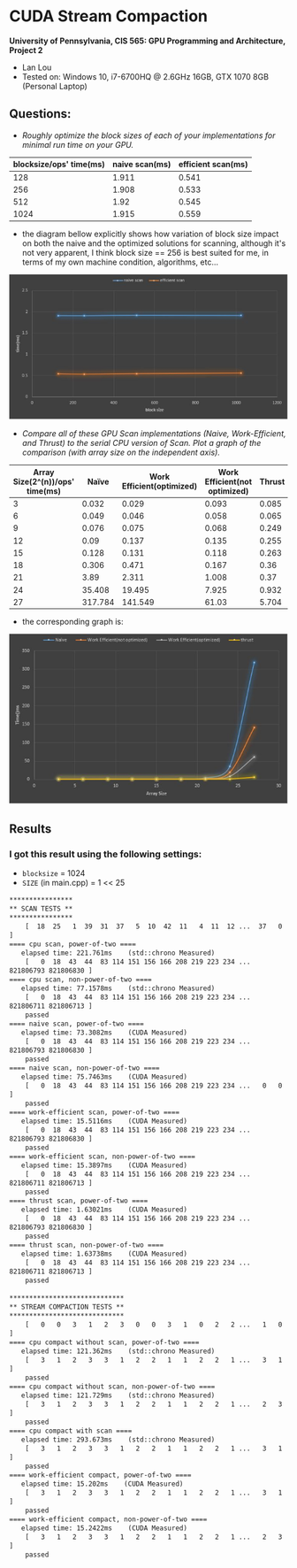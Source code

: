CUDA Stream Compaction
======================

**University of Pennsylvania, CIS 565: GPU Programming and Architecture, Project 2**

* Lan Lou
* Tested on:  Windows 10, i7-6700HQ @ 2.6GHz 16GB, GTX 1070 8GB (Personal Laptop)


## Questions:
- *Roughly optimize the block sizes of each of your implementations for minimal run time on your GPU.*

blocksize/ops' time(ms)|	naive scan(ms)|	efficient scan(ms)
-----|-----|----
128 |	1.911 |	0.541
256 |	1.908 |	0.533
512 |	1.92 |	0.545
1024 |	1.915 |	0.559

- the diagram bellow explicitly shows how variation of block size impact on both the naive and the optimized solutions for scanning, although it's not very apparent, I think block size == 256 is best suited for me, in terms of my own machine condition, algorithms, etc...

![](https://github.com/LanLou123/Project2-Stream-Compaction/raw/master/blocksizechart.JPG)

- *Compare all of these GPU Scan implementations (Naive, Work-Efficient, and Thrust) to the serial CPU version of Scan. Plot a graph of the comparison (with array size on the independent axis).*

Array Size(2^(n))/ops' time(ms)|	Naïve |	Work Efficient(optimized)|	Work Efficient(not optimized) |	Thrust
----|----|----|----|----
3	| 0.032 |	0.029 |	0.093 |	0.085
6	| 0.049	| 0.046	|0.058|	0.065
9	| 0.076	| 0.075	| 0.068	|0.249
12	| 0.09	| 0.137	| 0.135|	0.255
15	| 0.128	| 0.131 |	0.118|	0.263
18	| 0.306	| 0.471 |	0.167	|0.36
21	| 3.89	| 2.311	| 1.008	|0.37
24	| 35.408	| 19.495	|7.925|	0.932
27	| 317.784	| 141.549	|61.03|	5.704

- the corresponding graph is:

![](https://github.com/LanLou123/Project2-Stream-Compaction/raw/master/arraysize.JPG)


## Results

### I got this result using the following settings:

- ```blocksize``` = 1024
- ```SIZE``` (in main.cpp) =  1 << 25

```
****************
** SCAN TESTS **
****************
    [  18  25   1  39  31  37   5  10  42  11   4  11  12 ...  37   0 ]
==== cpu scan, power-of-two ====
   elapsed time: 221.761ms    (std::chrono Measured)
    [   0  18  43  44  83 114 151 156 166 208 219 223 234 ... 821806793 821806830 ]
==== cpu scan, non-power-of-two ====
   elapsed time: 77.1578ms    (std::chrono Measured)
    [   0  18  43  44  83 114 151 156 166 208 219 223 234 ... 821806711 821806713 ]
    passed
==== naive scan, power-of-two ====
   elapsed time: 73.3082ms    (CUDA Measured)
    [   0  18  43  44  83 114 151 156 166 208 219 223 234 ... 821806793 821806830 ]
    passed
==== naive scan, non-power-of-two ====
   elapsed time: 75.7463ms    (CUDA Measured)
    [   0  18  43  44  83 114 151 156 166 208 219 223 234 ...   0   0 ]
    passed
==== work-efficient scan, power-of-two ====
   elapsed time: 15.5116ms    (CUDA Measured)
    [   0  18  43  44  83 114 151 156 166 208 219 223 234 ... 821806793 821806830 ]
    passed
==== work-efficient scan, non-power-of-two ====
   elapsed time: 15.3897ms    (CUDA Measured)
    [   0  18  43  44  83 114 151 156 166 208 219 223 234 ... 821806711 821806713 ]
    passed
==== thrust scan, power-of-two ====
   elapsed time: 1.63021ms    (CUDA Measured)
    [   0  18  43  44  83 114 151 156 166 208 219 223 234 ... 821806793 821806830 ]
    passed
==== thrust scan, non-power-of-two ====
   elapsed time: 1.63738ms    (CUDA Measured)
    [   0  18  43  44  83 114 151 156 166 208 219 223 234 ... 821806711 821806713 ]
    passed

*****************************
** STREAM COMPACTION TESTS **
*****************************
    [   0   0   3   1   2   3   0   0   3   1   0   2   2 ...   1   0 ]
==== cpu compact without scan, power-of-two ====
   elapsed time: 121.362ms    (std::chrono Measured)
    [   3   1   2   3   3   1   2   2   1   1   2   2   1 ...   3   1 ]
    passed
==== cpu compact without scan, non-power-of-two ====
   elapsed time: 121.729ms    (std::chrono Measured)
    [   3   1   2   3   3   1   2   2   1   1   2   2   1 ...   2   3 ]
    passed
==== cpu compact with scan ====
   elapsed time: 293.673ms    (std::chrono Measured)
    [   3   1   2   3   3   1   2   2   1   1   2   2   1 ...   3   1 ]
    passed
==== work-efficient compact, power-of-two ====
   elapsed time: 15.202ms    (CUDA Measured)
    [   3   1   2   3   3   1   2   2   1   1   2   2   1 ...   3   1 ]
    passed
==== work-efficient compact, non-power-of-two ====
   elapsed time: 15.2422ms    (CUDA Measured)
    [   3   1   2   3   3   1   2   2   1   1   2   2   1 ...   2   3 ]
    passed
```
